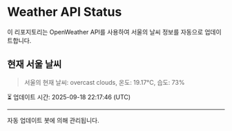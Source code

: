 
# Weather API Status

이 리포지토리는 OpenWeather API를 사용하여 서울의 날씨 정보를 자동으로 업데이트합니다.

## 현재 서울 날씨
> 서울의 현재 날씨: overcast clouds, 온도: 19.17°C, 습도: 73%

⏳ 업데이트 시간: 2025-09-18 22:17:46 (UTC)

---
자동 업데이트 봇에 의해 관리됩니다.
